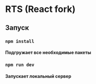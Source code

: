 # RTS (React fork)

## Запуск

### `npm install`

#### Подгружает все необходимые пакеты

### `npm run dev`

#### Запускает локальный сервер

